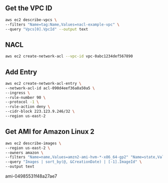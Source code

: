 ## Get the VPC ID
```sh
aws ec2 describe-vpcs \
--filters "Name=tag:Name,Values=nacl-example-vpc" \
--query "Vpcs[0].VpcId" --output text
```

## NACL
```sh
aws ec2 create-network-acl --vpc-id vpc-0abc1234def567890
```

## Add Entry
```sh
aws ec2 create-network-acl-entry \
--network-acl-id acl-090d4eef36a8a50a5 \
--ingress \
--rule-number 90 \
--protocol -1 \
--rule-action deny \
--cidr-block 223.123.9.246/32 \
--region us-east-2
```

## Get AMI for Amazon Linux 2
```sh
aws ec2 describe-images \
--region us-east-2 \
--owners amazon \
--filters "Name=name,Values=amzn2-ami-hvm-*-x86_64-gp2" "Name=state,Values=available" \
--query "Images | sort_by(@, &CreationDate) | [-1].ImageId" \
--output text
```

ami-04985531f48a27ae7